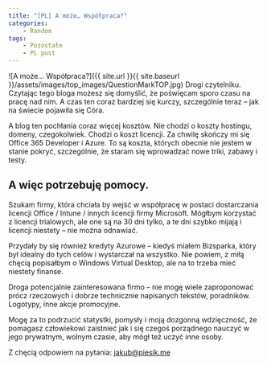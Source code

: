 ```yaml
---
title: "[PL] A może… Współpraca?"
categories:
    - Random
tags:
    - Pozostałe
    - PL post
---
```

![A może… Współpraca?]({{ site.url }}{{ site.baseurl }}/assets/images/top_images/QuestionMarkTOP.jpg)
Drogi czytelniku. Czytając tego bloga możesz się domyślić, że poświęcam sporo czasu na pracę nad nim. A czas ten coraz bardziej się kurczy, szczególnie teraz – jak na świecie pojawiła się Córa.

A blog ten pochłania coraz więcej kosztów. Nie chodzi o koszty hostingu, domeny, czegokolwiek. Chodzi o koszt licencji. Za chwilę skończy mi się Office 365 Developer i Azure. To są koszta, których obecnie nie jestem w stanie pokryć, szczególnie, że staram się wprowadzać nowe triki, zabawy i testy.

## A więc potrzebuję pomocy.

Szukam firmy, która chciała by wejść w współpracę w postaci dostarczania licencji Office / Intune / innych licencji firmy Microsoft. Mógłbym korzystać z licencji trialowych, ale one są na 30 dni tylko, a te dni szybko mijają i licencji niestety – nie można odnawiać.

Przydały by się również kredyty Azurowe – kiedyś miałem Bizsparka, który był idealny do tych celów i wystarczał na wszystko. Nie powiem, z miłą chęcią popisałbym o Windows Virtual Desktop, ale na to trzeba mieć niestety finanse.

Droga potencjalnie zainteresowana firmo – nie mogę wiele zaproponować prócz rzeczowych i dobrze technicznie napisanych tekstów, poradników. Logotypy, inne akcje promocyjne.

Mogę za to podrzucić statystki, pomysły i moją dozgonną wdzięczność, że pomagasz człowiekowi zaistnieć jak i się czegoś porządnego nauczyć w jego prywatnym, wolnym czasie, aby mógł też uczyć inne osoby.

Z chęcią odpowiem na pytania: jakub@piesik.me